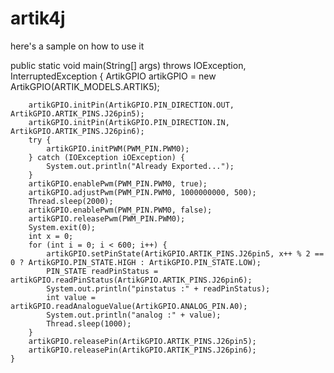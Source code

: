 # artik4j

here's a sample on how to use it

public static void main(String[] args) throws IOException, InterruptedException {
        ArtikGPIO artikGPIO = new ArtikGPIO(ARTIK_MODELS.ARTIK5);

        artikGPIO.initPin(ArtikGPIO.PIN_DIRECTION.OUT, ArtikGPIO.ARTIK_PINS.J26pin5);
        artikGPIO.initPin(ArtikGPIO.PIN_DIRECTION.IN, ArtikGPIO.ARTIK_PINS.J26pin6);
        try {
            artikGPIO.initPWM(PWM_PIN.PWM0);
        } catch (IOException iOException) {
            System.out.println("Already Exported...");
        }
        artikGPIO.enablePwm(PWM_PIN.PWM0, true);
        artikGPIO.adjustPwm(PWM_PIN.PWM0, 1000000000, 500);
        Thread.sleep(2000);
        artikGPIO.enablePwm(PWM_PIN.PWM0, false);
        artikGPIO.releasePwm(PWM_PIN.PWM0);
        System.exit(0);
        int x = 0;
        for (int i = 0; i < 600; i++) {
            artikGPIO.setPinState(ArtikGPIO.ARTIK_PINS.J26pin5, x++ % 2 == 0 ? ArtikGPIO.PIN_STATE.HIGH : ArtikGPIO.PIN_STATE.LOW);
            PIN_STATE readPinStatus = artikGPIO.readPinStatus(ArtikGPIO.ARTIK_PINS.J26pin6);
            System.out.println("pinstatus :" + readPinStatus);
            int value = artikGPIO.readAnalogueValue(ArtikGPIO.ANALOG_PIN.A0);
            System.out.println("analog :" + value);
            Thread.sleep(1000);
        }
        artikGPIO.releasePin(ArtikGPIO.ARTIK_PINS.J26pin5);
        artikGPIO.releasePin(ArtikGPIO.ARTIK_PINS.J26pin6);
    }
